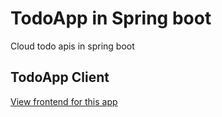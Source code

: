 # TodoApp in Spring boot
Cloud todo apis in spring boot

## TodoApp Client
[View frontend for this app](https://github.com/Nitish987/angular-todo-app)

